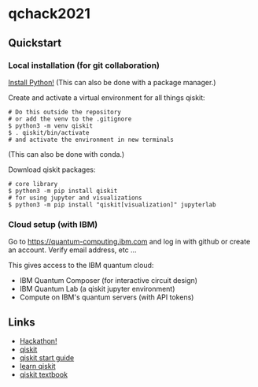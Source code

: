# qchack2021

## Quickstart

### Local installation (for git collaboration)

[Install Python!](https://www.python.org/downloads/)
(This can also be done with a package manager.)

Create and activate a virtual environment for all things qiskit:

```
# Do this outside the repository
# or add the venv to the .gitignore
$ python3 -m venv qiskit
$ . qiskit/bin/activate
# and activate the environment in new terminals
```

(This can also be done with conda.)

Download qiskit packages:

```
# core library
$ python3 -m pip install qiskit 
# for using jupyter and visualizations
$ python3 -m pip install "qiskit[visualization]" jupyterlab
```

### Cloud setup (with IBM)

Go to https://quantum-computing.ibm.com
and log in with github or create an account.
Verify email address, etc ...

This gives access to the IBM quantum cloud:
- IBM Quantum Composer (for interactive circuit design)
- IBM Quantum Lab (a qiskit jupyter environment)
- Compute on IBM's quantum servers (with API tokens)

## Links

- [Hackathon!](https://www.qchack.io/)
- [qiskit](https://qiskit.org/)
- [qiskit start guide](https://qiskit.org/documentation/getting_started.html)
- [learn qiskit](https://qiskit.org/learn)
- [qiskit textbook](https://qiskit.org/textbook)

